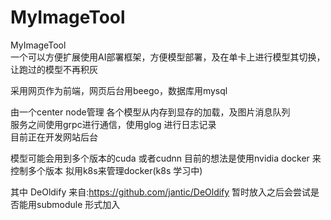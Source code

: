 # MyImageTool
MyImageTool  
一个可以方便扩展使用AI部署框架，方便模型部署，及在单卡上进行模型其切换，让跑过的模型不再积灰

采用网页作为前端，网页后台用beego，数据库用mysql  

由一个center node管理 各个模型从内存到显存的加载，及图片消息队列  
服务之间使用grpc进行通信，使用glog 进行日志记录  
目前正在开发网站后台

模型可能会用到多个版本的cuda 或者cudnn 目前的想法是使用nvidia docker 来控制多个版本
拟用k8s来管理docker(k8s 学习中)

其中
DeOldify 来自:https://github.com/jantic/DeOldify
暂时放入之后会尝试是否能用submodule 形式加入
